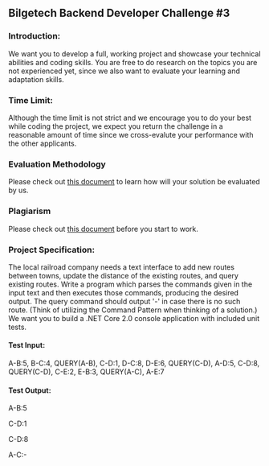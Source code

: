 ## Bilgetech Backend Developer Challenge #3

### Introduction:
We want you to develop a full, working project and showcase your technical abilities and coding skills. You are free to do research on the topics you are not experienced yet, since we also want to evaluate your learning and adaptation skills.

### Time Limit:

Although the time limit is not strict and we encourage you to do your best while coding the project, we expect you return the challenge in a reasonable amount of time since we cross-evalute your performance with the other applicants.

### Evaluation Methodology
Please check out [this document](/evaluation-criteria.md) to learn how will your solution be evaluated by us.

### Plagiarism
Please check out [this document](/plagiarism.md) before you start to work.

### Project Specification:
The local railroad company needs a text interface to add new routes between towns, update the distance of the existing routes, and query existing routes.
Write a program which parses the commands given in the input text and then executes those commands, producing the desired output. The query command should output '-' in case there is no such route. (Think of utilizing the Command Pattern when thinking of a solution.)
We want you to build a .NET Core 2.0 console application with included unit tests.

#### Test Input:
A-B:5, B-C:4, QUERY(A-B), C-D:1, D-C:8, D-E:6, QUERY(C-D), A-D:5, C-D:8, QUERY(C-D), C-E:2, E-B:3, QUERY(A-C), A-E:7

#### Test Output:
A-B:5

C-D:1

C-D:8

A-C:-

